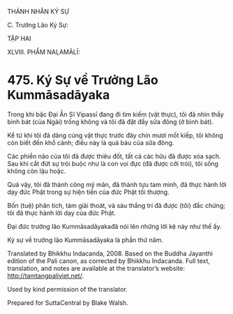 THÁNH NHÂN KÝ SỰ

C. Trưởng Lão Ký Sự:

TẬP HAI

XLVIII. PHẨM NAḶAMĀLĪ:

# 475\. Ký Sự về Trưởng Lão Kummāsadāyaka

Trong khi bậc Đại Ần Sĩ Vipassī đang đi tìm kiếm (vật thực), tôi đã nhìn thấy bình bát (của Ngài) trống không và tôi đã đặt đầy sữa đông (ở bình bát).

Kể từ khi tôi đã dâng cúng vật thực trước đây chín mươi mốt kiếp, tôi không còn biết đến khổ cảnh; điều này là quả báu của sữa đông.

Các phiền não của tôi đã được thiêu đốt, tất cả các hữu đã được xóa sạch. Sau khi cắt đứt sự trói buộc như là con voi đực (đã được cởi trói), tôi sống không còn lậu hoặc.

Quả vậy, tôi đã thành công mỹ mãn, đã thành tựu tam minh, đã thực hành lời dạy đức Phật trong sự hiện tiền của đức Phật tối thượng.

Bốn (tuệ) phân tích, tám giải thoát, và sáu thắng trí đã được (tôi) đắc chứng; tôi đã thực hành lời dạy của đức Phật.

Đại đức trưởng lão Kummāsadāyakađã nói lên những lời kệ này như thế ấy.

Ký sự về trưởng lão Kummāsadāyaka là phần thứ năm.

Translated by Bhikkhu Indacanda, 2008. Based on the Buddha Jayanthi edition of the Pali canon, as corrected by Bhikkhu Indacanda. Full text, translation, and notes are available at the translator’s website: http://tamtangpaliviet.net/.

Used by kind permission of the translator.

Prepared for SuttaCentral by Blake Walsh.